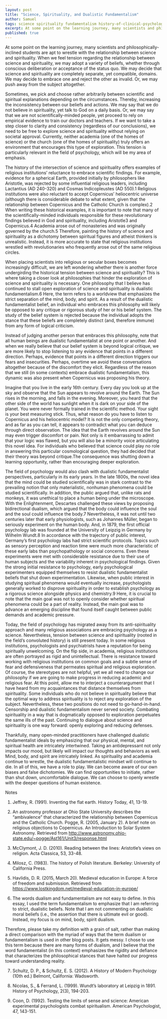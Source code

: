 ```yaml
---
layout: post
title: "Science, Spirituality, and Dualistic Fundamentalism"
author: Samuel
tags: science spirituality fundamentalism history-of-clinical-psychology dualism 
excerpt: At some point on the learning journey, many scientists and philosophically-inclined students are apt to wrestle with the relationship between science and spirituality. When we feel tension regarding the relationship between science and spirituality, we may adopt a variety of beliefs, whether through conscious deliberation or acceptance of the status quo.
published: true
---
```

At some point on the learning journey, many scientists and philosophically-inclined students are apt to wrestle with the relationship between science and spirituality. When we feel tension regarding the relationship between science and spirituality, we may adopt a variety of beliefs, whether through conscious deliberation or acceptance of the status quo. We may decide that science and spirituality are completely separate, yet compatible, domains. We may decide to embrace one and reject the other as invalid. Or, we may push away from the subject altogether. 

Sometimes, we pick and choose rather arbitrarily between scientific and spiritual explanations depending on the circumstances. Thereby, increasing the inconsistency between our beliefs and actions. We may say that we do not believe in spirituality, yet talk to God on a daily basis. Or, we may say that we are not scientifically-minded people, yet proceed to rely on empirical evidence to train our doctors and teachers. If we want to take a step closer to clarity and consistency (regardless of our conclusions), we need to be free to explore science and spirituality without relying on societal approval. Currently, neither academia (one of the homes of science) or the church (one of the homes of spirituality) truly offers an environment that encourages this type of exploration. This tension is particularly relevant in the field of psychology, which will be my area of emphasis.

The history of the intersection of science and spirituality offers examples of religious institutions’ reluctance to embrace scientific findings. For example, evidence for a spherical Earth, provided initially by philosophers like Aristotle, was rejected by some influential religious leaders, including Lactantius (AD 240-320) and Cosmas Indicopleustes (AD 550).1 Religious institutions were also reluctant to accept Copernicus’ heliocentric universe (although there is considerable debate to what extent, given that the relationship between Copernicus and the Catholic Church is complex).2 When writing these historical examples, it is important to note that many of the scientifically-minded individuals responsible for these revolutionary findings believed in God and spirituality, including Aristotle3 and Copernicus.4 Academia arose out of monasteries and was originally governed by the church.5 Therefore, painting the history of science and spirituality as a dichotomy between spiritual figures and atheist thinkers is unrealistic. Instead, it is more accurate to state that religious institutions wrestled with revolutionaries who frequently arose out of the same religious circles.

When placing scientists into religious or secular boxes becomes increasingly difficult, we are left wondering whether there is another force undergirding the historical tension between science and spirituality? This is where taking a closer look at philosophies that hinder the exploration of science and spirituality is necessary. One philosophy that I believe has continued to stall open exploration of science and spirituality is dualistic fundamentalism.6 Here, the term refers to a worldview that emphasizes the strict separation of the mind, body, and spirit. As a result of the dualistic fundamentalist belief, an individual who embraces this philosophy will likely be opposed to any critique or rigorous study of her or his belief system. The study of the belief system is rejected because the individual adopts the stance that these beliefs are completely distinct (and, therefore immune) from any form of logical criticism. 

Instead of judging another person that embraces this philosophy, note that all human beings are dualistic fundamentalist at one point or another. And when we really believe that our belief system is beyond logical critique, we are more likely to stop listening to any evidence that points in a different direction. Perhaps, evidence that points in a different direction triggers our fears and insecurities. Perhaps, overtime we avoid these conversations altogether because of the discomfort they elicit. Regardless of the reason that we still (in some contexts) embrace dualistic fundamentalism, this dynamic was also present when Copernicus was proposing his theory.

Imagine that you live in the early 16th century. Every day you look up at the sky and observe that the Sun appears to revolve around the Earth. The Sun rises in the morning, and falls in the evening. Moreover, you heard that the other side of the world has sunlight when it is dark on your side of the planet. You were never formally trained in the scientific method. Your sight is your best measuring stick. Thus, what reason do you have to listen to Copernicus and his heliocentric model? It is not the only competing theory, and as far as you can tell, it appears to contradict what you can deduce through direct observation. The idea that the Earth revolves around the Sun may even trigger discomfort or pain. Not only is it embarrassing to admit that your logic was flawed, but you will also be a minority voice articulating this novel idea. For individuals who believed that science could play no role in answering this particular cosmological question, they had decided that their theory was beyond critique.The consequence was shutting down a learning opportunity, rather than encouraging deeper exploration.  

The field of psychology would also clash with dualistic fundamentalist perspectives, particularly in its early years. In the late 1800s, the novel idea that the mind could be studied scientifically was in stark contrast to the prevailing notion that only materialistic, nonhuman phenomena could be studied scientifically. In addition, the public argued that, unlike rats and monkeys, it was unethical to place a human being under the microscope. With the Enlightenment, Descartes challenged these views by proposing bidirectional dualism, which argued that the body could influence the soul and the soul could influence the body.7 Nevertheless, it was not until two centuries later that early physiologists, such as Johannes Müller, began to seriously experiment on the human body. And, in 1879, the first official psychology lab was founded at the University of Leipzig in Germany by Wilhelm Wundt.8 In accordance with the trajectory of public interest, Germany’s first psychology labs had strict scientific protocols. Topics such as sensory perception and reaction time were much more characteristic of these early labs than psychopathology or social concerns. Even these experiments were met with considerable resistance due to their use of human subjects and the variability inherent in psychological findings. Given the strong initial resistance to psychology, early psychological experimenters equipped themselves to resist dualistic fundamentalist beliefs that shut down experimentation. Likewise, when public interest in studying spiritual phenomena would eventually increase, psychologists generally worked to disprove spirituality in order to establish psychology as a rigorous science alongside physics and chemistry.9 Here, it is crucial to note that the main goal was not to openly consider whether spiritual phenomena could be a part of reality. Instead, the main goal was to advance an emerging discipline that found itself caught between public demands and academic pressure.

Today, the field of psychology has migrated away from its anti-spirituality approach and many religious associations are embracing psychology as a science. Nevertheless, tension between science and spirituality (rooted in the field’s convoluted history) is still present today. In some religious institutions, psychologists and psychiatrists have a reputation for being spiritually unwelcoming. On the flip side, in academia, religious institutions are often portrayed as rigid and unintellectual. There is resistance toward working with religious institutions on common goals and a subtle sense of fear and defensiveness that permeates spiritual and religious exploration. Of course, the stereotypes are not helpful, yet we all need to change our philosophy if we are going to make progress in reducing academic and religious fear. At this point, allow me to interject a counterargument that I have heard from my acquaintances that distance themselves from spirituality. Some individuals who do not believe in spirituality believe that the optimal way to address spirituality is to reject any exploration of the subject. Nevertheless, these two positions do not need to go-hand-in-hand. Censorship and dualistic fundamentalism never served society. Combating spirituality in a way that is dogmatically opposed to exploration perpetuates the same ills of the past. Continuing to dialogue about science and spirituality is one way forward: openly exploring and reducing defenses.

Thankfully, many open-minded practitioners have challenged dualistic fundamentalist ideals by emphasizing that our physical, mental, and spiritual health are intricately intertwined. Taking an antidepressant not only impacts our mood, but likely will impact our thoughts and behaviors as well. Mind, body, and spirit are intricately linked. As spirituality and academia continue to wrestle, the dualistic fundamentalistic mindset will continue to die. In all of this, we have a role to play. We can become aware of our own biases and false dichotomies. We can find opportunities to initiate, rather than shut down, uncomfortable dialogue. We can choose to openly wrestle with the deeper questions of human existence.

Notes 
1) Jeffrey, R. (1991). Inventing the flat earth. History Today, 41, 13-19.


2) An astronomy professor at Ohio State University describes the “ambivalence” that characterized the relationship between Copernicus and the Catholic Church. 
Pogge, R. (2005, January 2). A brief note on religious objections to Copernicus. An Introduction to Solar System Astronomy. Retrieved from http://www.astronomy.ohio-state.edu/~pogge/Ast161/Unit3/response.html

3) McClymont, J. D. (2010). Reading between the lines: Aristotle’s views on religion. Acta Classica, 53, 33-48.

4) Milosz, C. (1983). The history of Polish literature. Berkeley: University of California Press. 

5) Havlidis, D. R. (2015, March 20). Medieval education in Europe: A force of freedom and submission. Retrieved from https://www.lostkingdom.net/medieval-education-in-europe/

6) The words dualism and fundamentalism are not easy to define. In this essay, I used the term fundamentalism to emphasize that I am referring to strict, dualistic beliefs. Note that I am not commenting on dualistic moral beliefs (i.e., the assertion that there is ultimate evil or good). Instead, my focus is on mind, body, spirit dualism. 

Therefore, please take my definition with a grain of salt, rather than making a direct comparison with the myriad of ways that the term dualism or fundamentalism is used in other blog posts. It gets messy. I chose to use this term because there are many forms of dualism, and I believe that the word fundamentalist (in this context) emphasizes the rigidity and defiance that characterizes the philosophical stances that have halted our progress toward understanding reality. 

7) Schultz, D. P., & Schultz, E. S. (2012). A History of Modern Psychology (10th ed.) Belmont, California: Wadsworth.

8) Nicolas, S., & Ferrand, L. (1999). Wundt’s laboratory at Leipzig in 1891. History of Psychology, 2(3), 194-203. 

9) Coon, D. (1992). Testing the limits of sense and science: American experimental psychologists combat spiritualism. American Psychologist, 47, 143-151. 


